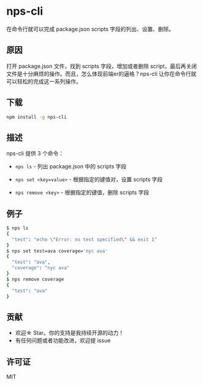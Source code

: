 # nps-cli

在命令行就可以完成 package.json scripts 字段的列出、设置、删除。

## 原因

打开 package.json 文件，找到 scripts 字段，增加或者删除 script，最后再关闭文件是十分麻烦的操作。而且，怎么体现前端er的逼格？nps-cli 让你在命令行就可以轻松的完成这一系列操作。

## 下载

```bash
npm install -g nps-cli
```

## 描述

nps-cli 提供 3 个命令：

- `nps ls` - 列出 package.json 中的 scripts 字段

- `nps set <key=value>` - 根据指定的键值对，设置 scripts 字段

- `nps remove <key>` - 根据指定的键值，删除 scripts 字段

## 例子

```bash
$ nps ls
{
  "test": "echo \"Error: no test specified\" && exit 1"
}
$ nps set test=ava coverage='nyc ava'
{
  "test": "ava",
  "coverage": "nyc ava"
}
$ nps remove coverage
{
  "test": "ava"
}
```

## 贡献

- 欢迎☆ Star。你的支持是我持续开源的动力！
- 有任何问题或者功能改进，欢迎提 issue

## 许可证

MIT

